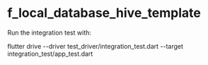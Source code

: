 # f_local_database_hive_template

Run the integration test with:

flutter drive --driver test_driver/integration_test.dart --target integration_test/app_test.dart
